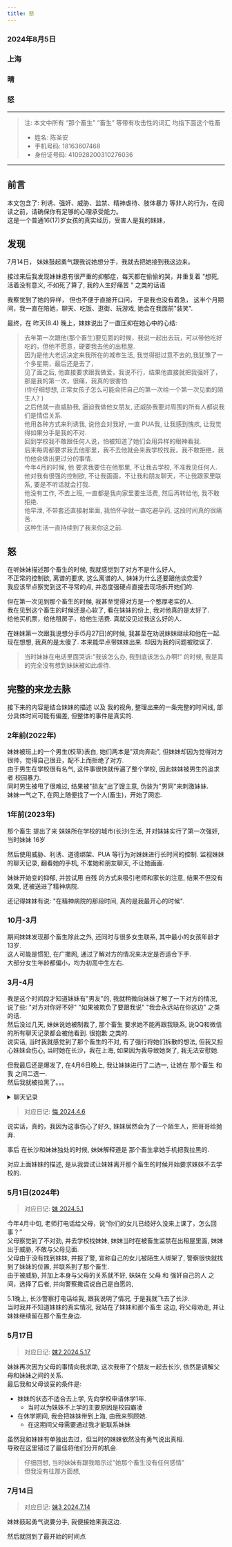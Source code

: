 ```yaml
---
title: 怒
---
```

### 2024年8月5日
### 上海
### 晴
### 怒

----

> 注: 本文中所有 “那个畜生” “畜生” 等带有攻击性的词汇 均指下面这个牲畜
> - 姓名: 陈圣安
> - 手机号码: 18163607468
> - 身份证号码: 410928200310276036


----

## 前言

本文包含了: 利诱、强奸、威胁、监禁、精神虐待、肢体暴力 等非人的行为，在阅读之前，请确保你有足够的心理承受能力。  
这是一个普通16(17)岁女孩的真实经历，受害人是我的妹妹，


## 发现

7月14日， 妹妹鼓起勇气跟我说她想分手，我就去把她接到我这边来。

接过来后我发现妹妹患有很严重的抑郁症，每天都在偷偷的哭，并重复着 "想死, 活着没有意义, 不如死了算了, 我的人生好痛苦 " 之类的话语

我察觉到了她的异样， 但也不便于直接开口问， 于是我也没有着急， 这半个月期间，我一直在陪她，聊天、吃饭、逛街、玩游戏, 她会在我面前"装笑".  

最终，在 昨天(8.4) 晚上，妹妹说出了一直压抑在她心中的心结: 

> 去年第一次跟他(那个畜生)要见面的时候，我说一起出去玩，可以带他吃好吃的，但他不愿意，硬要我去他的出租屋.  
> 因为是他大老远决定来我所在的城市生活, 我觉得挺过意不去的,我犹豫了一个多星期，最后还是去了，  
> 见了面之后, 他直接要求跟我做爱，我说不行，结果他直接就把我强奸了，那是我的第一次，很痛，我真的很害怕.  
> (你仔细想想, 正常女孩子怎么可能会把自己的第一次给一个第一次见面的陌生人? )  
> 之后他就一直威胁我, 逼迫我做他女朋友, 还威胁我要对周围的所有人都说我们是情侣关系.  
> 他用各种方式来利诱我, 说他会对我好, 一直 PUA我, 让我感到愧疚, 让我觉得如果分手是我的不对.  
> 回到学校我不敢跟任何人说，怕被知道了她们会用异样的眼神看我.  
> 后来每周都要求我去他那里，我不去他就会来我学校找我，我不敢拒绝，我怕他会做出更过分的事情.  
> 今年4月的时候, 他 要求我要住在他那里, 不让我去学校, 不准我见任何人.  
> 他对我有很强的控制欲, 不让我画画，不让我和朋友聊天，不让我跟家里联系, 要是不听话就会打我.  
> 他没有工作, 不去上班, 一直都是我向家里要生活费, 然后再转给他, 我不敢拒绝.  
> 他早泄, 不带套还直接射里面, 我怕怀孕就一直吃避孕药, 这段时间真的很痛苦.    
> 这种生活一直持续到了我来你这之前.  


## 怒

在听妹妹描述那个畜生的时候, 我就感觉到了对方不是什么好人,  
不正常的控制欲, 离谱的要求, 这么离谱的人, 妹妹为什么还要跟他谈恋爱?  
我应该早点察觉到这不寻常的点, 并态度强硬点直接去现场拆开她们的.  

但在第一次见到那个畜生的时候, 我甚至觉得对方是一个憨厚老实的人.  
我在见到这个畜生的时候还是心软了, 看在妹妹的份上, 我对他真的是太好了.  
给他买机票，给他租房子，给他生活费. 真就没见过我这么好的人.  

在妹妹第一次跟我说想分手(5月27日)的时候, 我甚至在劝说妹妹继续和他在一起.  
现在想想, 我真的是太傻了. 本来能早点带妹妹出来. 却因为我的问题被耽误了.  

> 当时妹妹在电话里面哭诉:"我该怎么办, 我到底该怎么办啊!" 的时候, 我是真的完全没有想到妹妹被如此虐待.  



## 完整的来龙去脉

接下来的内容是结合妹妹的描述 以及 我的视角, 整理出来的一条完整的时间线, 部分具体时间可能有偏差, 但整体的事件是真实的.

### 2年前(2022年)

妹妹被班上的一个男生(校草)表白, 她们两本是"双向奔赴", 但妹妹却因为觉得对方很帅，觉得自己很丑，配不上而拒绝了对方.  
由于男生在学校很有名气, 这件事很快就传遍了整个学校, 因此妹妹被男生的追求者 校园暴力.  
同时男生被甩了很难过, 结果被"损友"出了馊主意, 伪装为"男同"来刺激妹妹.  
妹妹一气之下, 在网上随便找了一个人(畜生)，开始了网恋.  

### 1年前(2023年)

那个畜生 提出了来 妹妹所在学校的城市(长沙)生活, 并对妹妹实行了第一次强奸, 当时妹妹 16岁

然后使用威胁、利诱、道德绑架、PUA 等行为对妹妹进行长时间的控制. 
监视妹妹的聊天记录, 翻看她的手机, 不准她和朋友聊天, 不让她画画.

妹妹开始变的抑郁, 并尝试用 自残 的方式来吸引老师和家长的注意, 结果不但没有效果, 还被送进了精神病院.

还记得妹妹有说: "在精神病院的那段时间, 真的是我最开心的时候".  


### 10月-3月 

期间妹妹发现那个畜生除此之外, 还同时与很多女生联系, 其中最小的女孩年龄才13岁.  
这人可能是惯犯, 在广撒网, 通过了解对方的情况来决定是否适合下手.  
大部分女生年龄都偏小，均为初高中生左右.  



### 3月-4月
我是这个时间段才知道妹妹有"男友"的, 我就稍微向妹妹了解了一下对方的情况, 说了些: "对方对你好不好" "如果被欺负了要跟我说" "我会永远站在你这边" 之类的话.  
然后没过几天, 妹妹说她被制裁了, 那个畜生 要求她不能再跟我联系, 说QQ和微信的所有聊天记录都会被他看到. 很抱歉 之类的.  
说实话, 当时我就感觉到了那个畜生的不对, 有了强行将她们拆散的想法, 但我又担心妹妹会伤心, 当时她在长沙，我在上海, 如果因为我导致她哭了, 我无法安慰她.  

但我最后还是爆发了, 在4月6日晚上, 我让妹妹进行了二选一, 让她在 那个畜生 和 我 之间二选一.  
然后我就被拉黑了。。。

<details>
  <summary>聊天记录</summary>
 <img src="https://mod.3dmgame.com/static/upload/mod/202408/MOD66b09294b9b7b.jpg@webp" >
</details>

> 对应日记: [悔 2024.4.6](./2024-4-6.md)

说实话，真的，我因为这事伤心了好久, 妹妹居然会为了一个陌生人，把哥哥给抛弃.  

事后 在长沙和妹妹独处的时候, 妹妹解释道是 那个畜生拿她手机把我拉黑的.  

对应上面妹妹的描述, 是从我尝试让妹妹离开那个畜生的时候开始要求妹妹不去学校的.  



### 5月1日(2024年)

> 对应日记: [妹 2024.5.1](./2024-5-1.md)

今年4月中旬, 老师打电话给父母，说“你们的女儿已经好久没来上课了，怎么回事？”  
父母察觉到了不对劲, 并去学校找妹妹,  妹妹当时在被畜生监禁在出租屋里面, 妹妹出于威胁, 不敢与父母见面.  
父母由于没有找到妹妹, 并报了警, 宣称自己的女儿被陌生人绑架了, 警察很快就找到了妹妹的位置, 并联系到了那个畜生.  
由于被威胁, 并加上本身与父母的关系就不好, 妹妹在 父母 和 强奸自己的人 之间，选择了后者, 并向警察撒谎说自己是自愿的,  


5.1晚上, 长沙警察打电话给我, 跟我说明了情况, 于是我就飞去了长沙.  
当时我并不知道妹妹的真实情况, 我站在了妹妹和那个畜生 这边, 将父母劝走, 并让妹妹继续留在那个畜生身边. 


### 5月17日

> 对应日记: [妹2 2024.5.17](./2024-5-17.md)

妹妹再次因为父母的事情向我求助, 这次我带了个朋友一起去长沙, 依然是调解父母和妹妹之间的关系.  
最后我和父母谈妥的条件是:
- 妹妹的状态不适合去上学, 先向学校申请休学1年. 
  - 当时以为妹妹不上学的主要原因是校园霸凌
- 在休学期间, 我会把妹妹带到上海, 由我来照顾她.
  - 在这期间父母需要通过我才能联系妹妹

虽然我和妹妹有单独出去过，但当时的妹妹依然没有勇气说出真相.  
导致在这里错过了最佳将他们分开的机会.  

> 仔细回想, 当时妹妹有跟我暗示过"她那个畜生没有任何感情"  
> 但我没有往那方面想, 


### 7月14日

> 对应日记: [妹3 2024.7.14](./2024-7-14.md)

妹妹鼓起勇气说要分手, 我便接她来我这边.  

然后就回到了最开始的时间点


